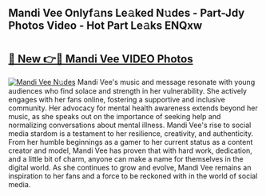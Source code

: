 ## Mandi Vee Onlyf𝚊ns Le𝚊ked N𝚞des - Part-Jdy Photos Video - Hot Part Le𝚊ks ENQxw

# <h2><a href="http://ab60117.deff.icu/?id=Mandi+Vee">🔗 New 👉🔴 Mandi Vee VIDEO Photos</a></h2>

[![Mandi Vee N𝚞des](https://i.imgur.com/rIISA9y.gif)](http://ab60117.deff.icu/?id=Mandi+Vee)
Mandi Vee's music and message resonate with young audiences who find solace and strength in her vulnerability. She actively engages with her fans online, fostering a supportive and inclusive community. Her advocacy for mental health awareness extends beyond her music, as she speaks out on the importance of seeking help and normalizing conversations about mental illness. Mandi Vee's rise to social media stardom is a testament to her resilience, creativity, and authenticity. From her humble beginnings as a gamer to her current status as a content creator and model, Mandi Vee has proven that with hard work, dedication, and a little bit of charm, anyone can make a name for themselves in the digital world. As she continues to grow and evolve, Mandi Vee remains an inspiration to her fans and a force to be reckoned with in the world of social media.
